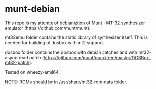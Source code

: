 munt-debian
===========

This repo is my attempt of debianiztion of Munt - MT-32 synthesizer emulator (https://github.com/munt/munt).

mt32emu folder contains the static library of synthesizer itself. This is needed for building of dosbox with mt2 support.

dosbox folder contains the dosbox with debian patches and with mt32-asynctread patch (https://github.com/munt/munt/tree/master/DOSBox-mt32-patch).

Tested on wheezy-amd64.

NOTE: ROMs should be in /usr/share/mt32-rom-data folder.